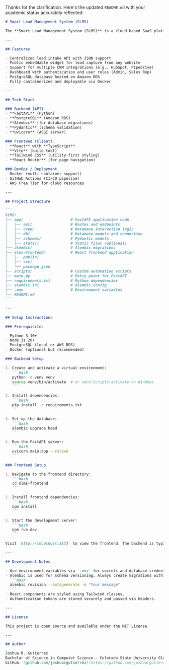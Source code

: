 Thanks for the clarification. Here's the updated `README.md` with your academic status accurately reflected:

````markdown
# Smart Lead Management System (SLMS)

The **Smart Lead Management System (SLMS)** is a cloud-based SaaS platform designed to streamline the intake, distribution, and tracking of sales leads across organizations. It features a FastAPI backend and a React-based frontend with Tailwind CSS styling. SLMS supports CRM integration, embedded lead capture, and customizable dashboards.

---

## Features

- Centralized lead intake API with JSON support
- Public embeddable widget for lead capture from any website
- Support for multiple CRM integrations (e.g., HubSpot, Pipedrive)
- Dashboard with authentication and user roles (Admin, Sales Rep)
- PostgreSQL database hosted on Amazon RDS
- Fully containerized and deployable via Docker

---

## Tech Stack

### Backend (API)
- **FastAPI** (Python)
- **PostgreSQL** (Amazon RDS)
- **Alembic** (for database migrations)
- **Pydantic** (schema validation)
- **Uvicorn** (ASGI server)

### Frontend (Client)
- **React** with **TypeScript**
- **Vite** (build tool)
- **Tailwind CSS** (utility-first styling)
- **React Router** (for page navigation)

### DevOps / Deployment
- Docker (multi-container support)
- GitHub Actions (CI/CD pipeline)
- AWS Free Tier for cloud resources

---

## Project Structure

```
SLMS/
├── app/                     # FastAPI application code
│   ├── api/                 # Routes and endpoints
│   ├── crud/                # Database interaction logic
│   ├── db/                  # Database models and connection
│   ├── schemas/             # Pydantic models
│   ├── static/              # Static files (optional)
├── alembic/                 # Alembic migrations
├── slms-frontend/           # React frontend application
│   ├── public/
│   ├── src/
│   └── package.json
├── scripts/                 # Custom automation scripts
├── main.py                  # Entry point for FastAPI
├── requirements.txt         # Python dependencies
├── alembic.ini              # Alembic config
├── .env                     # Environment variables
└── README.md
```

---

## Setup Instructions

### Prerequisites

- Python 3.10+
- Node.js 20+
- PostgreSQL (local or AWS RDS)
- Docker (optional but recommended)

### Backend Setup

1. Create and activate a virtual environment:
   ```bash
   python -m venv venv
   source venv/bin/activate  # or venv\Scripts\activate on Windows
   ```

2. Install dependencies:
   ```bash
   pip install -r requirements.txt
   ```

3. Set up the database:
   ```bash
   alembic upgrade head
   ```

4. Run the FastAPI server:
   ```bash
   uvicorn main:app --reload
   ```

### Frontend Setup

1. Navigate to the frontend directory:
   ```bash
   cd slms-frontend
   ```

2. Install frontend dependencies:
   ```bash
   npm install
   ```

3. Start the development server:
   ```bash
   npm run dev
   ```

Visit `http://localhost:5173` to view the frontend. The backend is typically available at `http://127.0.0.1:8000`.

---

## Development Notes

- Use environment variables via `.env` for secrets and database credentials.
- Alembic is used for schema versioning. Always create migrations with:
  ```bash
  alembic revision --autogenerate -m "Your message"
  ```
- React components are styled using Tailwind classes.
- Authentication tokens are stored securely and passed via headers.

---

## License

This project is open source and available under the MIT License.

---

## Author

Joshua R. Gutierrez  
Bachelor of Science in Computer Science – Colorado State University Global  
GitHub: [github.com/joshuargutierrez](https://github.com/joshuargutierrez)
````
